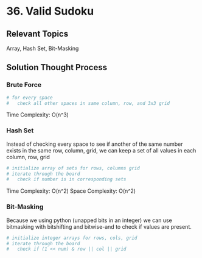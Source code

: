 # 36. Valid Sudoku
## Relevant Topics
Array, Hash Set, Bit-Masking

## Solution Thought Process
### Brute Force
```python
# for every space
#   check all other spaces in same column, row, and 3x3 grid
```
Time Complexity: O(n^3)

### Hash Set
Instead of checking every space to see if another of the same number exists in the same row, column, grid, we can keep a set of all values in each column, row, grid
```python
# initialize array of sets for rows, columns grid
# iterate through the board
#   check if number is in corresponding sets
```

Time Complexity: O(n^2)
Space Complexity: O(n^2)

### Bit-Masking
Because we using python (unapped bits in an integer) we can use bitmasking with bitshifting and bitwise-and to check if values are present.
```python
# initialize integer arrays for rows, cols, grid
# iterate through the board
#   check if (1 << num) & row || col || grid
```